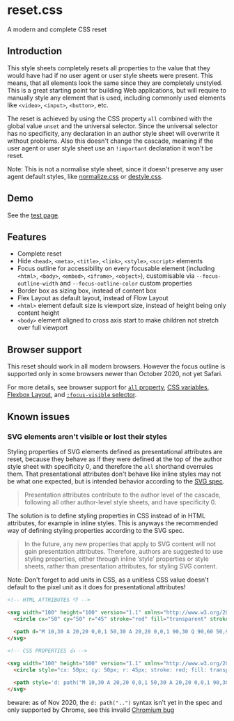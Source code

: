 # reset.css

A modern and complete CSS reset



## Introduction

This style sheets completely resets all properties to the value that they would have had if no user agent or user style sheets were present. This means, that all elements look the same since they are completely unstyled. This is a great starting point for building Web applications, but will require to manually style any element that is used, including commonly used elements like `<video>`, `<input>`, `<button>`, etc.

The reset is achieved by using the CSS property `all` combined with the global value `unset` and the universal selector. Since the universal selector has no specificity, any declaration in an author style sheet will overwrite it without problems. Also this doesn't change the cascade, meaning if the user agent or user style sheet use an `!important` declaration it won't be reset.

Note: This is not a normalise style sheet, since it doesn't preserve any user agent default styles, like [normalize.css](https://github.com/necolas/normalize.css) or [destyle.css](https://github.com/nicolas-cusan/destyle.css).



## Demo

See the [test page](test.html).



## Features

- Complete reset
- Hide `<head>`, `<meta>`, `<title>`, `<link>`, `<style>`, `<script>` elements
- Focus outline for accessibility on every focusable element (including `<html>`, `<body>`, `<embed>`, `<iframe>`, `<object>`), customisable via `--focus-outline-width` and `--focus-outline-color` custom properties
- Border box as sizing box, instead of content box
- Flex Layout as default layout, instead of Flow Layout
- `<html>` element default size is viewport size, instead of height being only content height
- `<body>` element aligned to cross axis start to make children not stretch over full viewport



## Browser support

This reset should work in all modern browsers. However the focus outline is supported only in some browsers newer than October 2020, not yet Safari.

For more details, see browser support for [`all` property](https://caniuse.com/css-all), [CSS variables](https://caniuse.com/css-variables), [Flexbox Layout](https://caniuse.com/flexbox), and [`:focus-visible` selector](https://caniuse.com/css-focus-visible).



## Known issues

### SVG elements aren't visible or lost their styles

Styling properties of SVG elements defined as presentational attributes are reset, because they behave as if they were defined at the top of the author style sheet with specificity 0, and therefore the `all` shorthand overrules them. That presentational attributes don't behave like inline styles may not be what one expected, but is intended behavior according to the [SVG spec](https://www.w3.org/TR/SVG2/styling.html#PresentationAttributes).

> Presentation attributes contribute to the author level of the cascade, following all other author-level style sheets, and have specificity 0.

The solution is to define styling properties in CSS instead of in HTML attributes, for example in inline styles. This is anyways the recommended way of defining styling properties according to the SVG spec.

> In the future, any new properties that apply to SVG content will not gain presentation attributes. Therefore, authors are suggested to use styling properties, either through inline ‘style’ properties or style sheets, rather than presentation attributes, for styling SVG content.

Note: Don't forget to add units in CSS, as a unitless CSS value doesn't default to the pixel unit as it does for presentational attributes!

```html
<!-- HTML ATTRIBUTES 👎 -->

<svg width="100" height="100" version="1.1" xmlns="http://www.w3.org/2000/svg">
  <circle cx="50" cy="50" r="45" stroke="red" fill="transparent" stroke-width="5" />
  
  <path d="M 10,30 A 20,20 0,0,1 50,30 A 20,20 0,0,1 90,30 Q 90,60 50,90 Q 10,60 10,30 z"/>
</svg>
```

```html
<!-- CSS PROPERTIES 👍 -->

<svg width="100" height="100" version="1.1" xmlns="http://www.w3.org/2000/svg">
  <circle style="cx: 50px; cy: 50px; r: 45px; stroke: red; fill: transparent; stroke-width: 5" />

  <path style='d: path("M 10,30 A 20,20 0,0,1 50,30 A 20,20 0,0,1 90,30 Q 90,60 50,90 Q 10,60 10,30 z")'/>
</svg>
```

beware: as of Nov 2020, the `d: path("..")` syntax isn't yet in the spec and only supported by Chrome, see this invalid [Chromium bug](https://bugs.chromium.org/p/chromium/issues/detail?id=1134976)